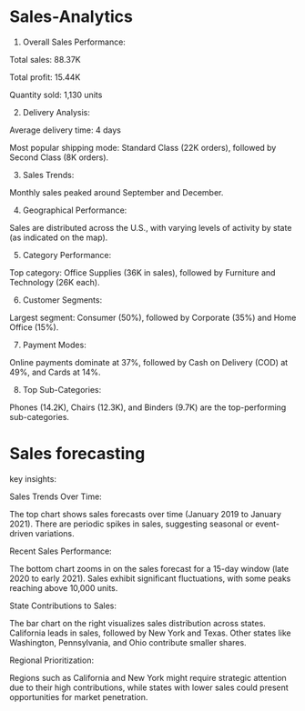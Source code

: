 # Sales-Analytics
1. Overall Sales Performance:

Total sales: 88.37K

Total profit: 15.44K

Quantity sold: 1,130 units



2. Delivery Analysis:

Average delivery time: 4 days

Most popular shipping mode: Standard Class (22K orders), followed by Second Class (8K orders).



3. Sales Trends:

Monthly sales peaked around September and December.



4. Geographical Performance:

Sales are distributed across the U.S., with varying levels of activity by state (as indicated on the map).



5. Category Performance:

Top category: Office Supplies (36K in sales), followed by Furniture and Technology (26K each).



6. Customer Segments:

Largest segment: Consumer (50%), followed by Corporate (35%) and Home Office (15%).



7. Payment Modes:

Online payments dominate at 37%, followed by Cash on Delivery (COD) at 49%, and Cards at 14%.



8. Top Sub-Categories:

Phones (14.2K), Chairs (12.3K), and Binders (9.7K) are the top-performing sub-categories.

# Sales forecasting

key insights:
   
Sales Trends Over Time:

The top chart shows sales forecasts over time (January 2019 to January 2021). There are periodic spikes in sales, suggesting seasonal or event-driven variations.

Recent Sales Performance:

The bottom chart zooms in on the sales forecast for a 15-day window (late 2020 to early 2021). 
Sales exhibit significant fluctuations, with some peaks reaching above 10,000 units.

State Contributions to Sales:

The bar chart on the right visualizes sales distribution across states.
California leads in sales, followed by New York and Texas.
Other states like Washington, Pennsylvania, and Ohio contribute smaller shares.

Regional Prioritization:

Regions such as California and New York might require strategic attention due to their high contributions, while states with lower sales could present opportunities for market penetration.
 


